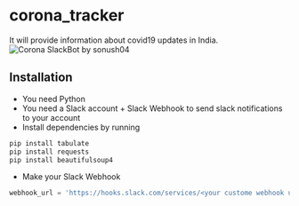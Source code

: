 # corona_tracker
It will provide information about covid19 updates in India.
![Corona SlackBot by sonush04](https://i.ibb.co/8BmwQDs/corona-slack-bot.png)

## Installation
- You need Python
- You need a Slack account + Slack Webhook to send slack notifications to your account
- Install dependencies by running
```bash
pip install tabulate
pip install requests
pip install beautifulsoup4
```

- Make your Slack Webhook 
```python
webhook_url = 'https://hooks.slack.com/services/<your custome webhook url>'
